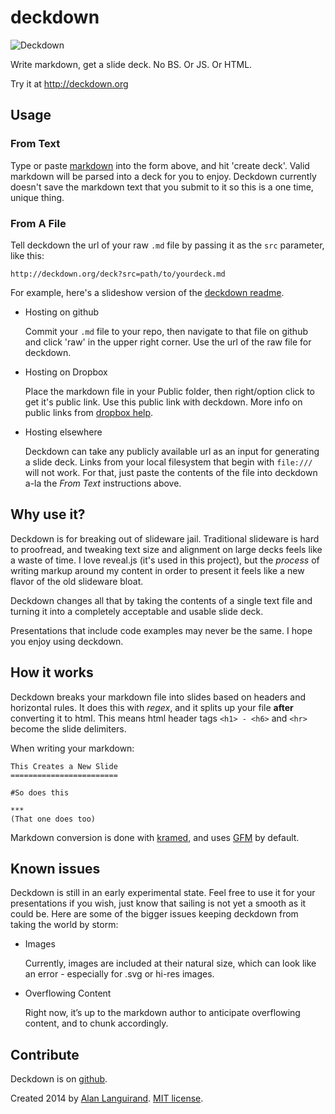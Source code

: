deckdown
========

![Deckdown](http://deckdown.org/images/deckdown.png)

Write markdown, get a slide deck. No BS. Or JS. Or HTML.

Try it at http://deckdown.org

## Usage

### From Text
Type or paste [markdown](http://daringfireball.net/projects/markdown/syntax) into the form above, and hit 'create deck'. Valid markdown will be parsed into a deck for you to enjoy. Deckdown currently doesn't save the markdown text that you submit to it so this is a one time, unique thing.

### From A File
Tell deckdown the url of your raw `.md` file by passing it as the `src` parameter, like this:

```
http://deckdown.org/deck?src=path/to/yourdeck.md
```
For example, here's a slideshow version of the [deckdown readme](http://deckdown.org/deck?src=https://raw.githubusercontent.com/alanguir/deckdown/master/README.md#/).

  * Hosting on github 
  
    Commit your `.md` file to your repo, then navigate to that file on github and click 'raw' in the upper right corner. Use the url of the raw file for deckdown.
  * Hosting on Dropbox
    
    Place the markdown file in your Public folder, then right/option click to get it's public link. Use this public link with deckdown. More info on public links from [dropbox help](https://www.dropbox.com/help/16).
  * Hosting elsewhere
  
    Deckdown can take any publicly available url as an input for generating a slide deck. Links from your local filesystem that begin with `file:///` will not work. For that, just paste the contents of the file into deckdown a-la the *From Text* instructions above. 

## Why use it?

Deckdown is for breaking out of slideware jail. Traditional slideware is hard to proofread, and tweaking text size and alignment on large decks feels like a waste of time. I love reveal.js (it's used in this project), but the *process* of writing markup around my content in order to present it feels like a new flavor of the old slideware bloat. 

Deckdown changes all that by taking the contents of a single text file and turning it into a completely acceptable and usable slide deck. 

Presentations that include code examples may never be the same. I hope you enjoy using deckdown.

## How it works
Deckdown breaks your markdown file into slides based on headers and horizontal rules. It does this with *regex*, and it splits up your file **after** converting it to html. This means html header tags `<h1> - <h6>` and `<hr>` become the slide delimiters. 

When writing your markdown:

```
This Creates a New Slide
========================

#So does this

***
(That one does too)
```

Markdown conversion is done with [kramed](https://github.com/GitbookIO/kramed), and uses [GFM](https://help.github.com/articles/github-flavored-markdown) by default.  

## Known issues
Deckdown is still in an early experimental state. Feel free to use it for your presentations if you wish, just know that sailing is not yet a smooth as it could be. Here are some of the bigger issues keeping deckdown from taking the world by storm:

  * Images
  
    Currently, images are included at their natural size, which can look like an error - especially for .svg or hi-res images. 
  * Overflowing Content
  
    Right now, it’s up to the markdown author to anticipate overflowing content, and to chunk accordingly. 


## Contribute
Deckdown is on [github](http://github.com/alanguir/deckdown).

Created 2014 by [Alan Languirand](http://github.com/alanguir/). [MIT license](/LICENSE).